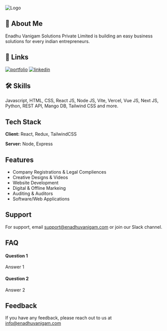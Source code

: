 
![Logo](https://dev-to-uploads.s3.amazonaws.com/uploads/articles/th5xamgrr6se0x5ro4g6.png)


## 🚀 About Me
Enadhu Vanigam Solutions Private Limited is building an easy business solutions for every indian entrepreneurs.


## 🔗 Links
[![portfolio](https://img.shields.io/badge/my_portfolio-000?style=for-the-badge&logo=ko-fi&logoColor=white)](https://katherineoelsner.com/)
[![linkedin](https://img.shields.io/badge/linkedin-0A66C2?style=for-the-badge&logo=linkedin&logoColor=white)](https://www.linkedin.com/)


## 🛠 Skills
Javascript, HTML, CSS, React JS, Node JS, Vite, Vercel, Vue JS, Next JS, Python, REST API, Mango DB, Tailwind CSS and more.


## Tech Stack

**Client:** React, Redux, TailwindCSS

**Server:** Node, Express


## Features

- Company Registrations & Legal Compliences
- Creative Designs & Videos
- Website Development
- Digital & Offline Markeing
- Auditing & Auditors
- Software/Web Applications


## Support

For support, email support@enadhuvanigam.com or join our Slack channel.


## FAQ

#### Question 1

Answer 1

#### Question 2

Answer 2


## Feedback

If you have any feedback, please reach out to us at info@enadhuvanigam.com
